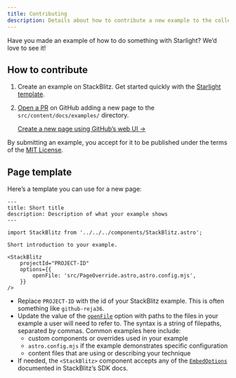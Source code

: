```yaml
---
title: Contributing
description: Details about how to contribute a new example to the collection.
---
```


Have you made an example of how to do something with Starlight?
We’d love to see it!

## How to contribute

1. Create an example on StackBlitz. Get started quickly with the [Starlight template](https://astro.new/starlight-basics).

2. [Open a PR](https://github.com/delucis/starlight-examples/) on GitHub adding a new page to the `src/content/docs/examples/` directory.

   <a href="https://github.com/delucis/starlight-examples/new/latest/src/content/docs/examples?filename=example.mdx&value=---%0Atitle%3A%20Short%20title%0Adescription%3A%20Description%20of%20what%20your%20example%20shows%0A---%0A%0Aimport%20StackBlitz%20from%20%27..%2F..%2F..%2Fcomponents%2FStackBlitz.astro%27%3B%0A%0AShort%20introduction%20to%20your%20example.%0A%0A%3CStackBlitz%0A%09projectId%3D%22PROJECT-ID%22%0A%09options%3D%7B%7B%0A%09%09openFile%3A%20%27src%2FPageOverride.astro%2Castro.config.mjs%27%2C%0A%09%7D%7D%0A%2F%3E%0A" target="_blank" noopenerrel="noopener">
     Create a new page using GitHub’s web UI →
   </a>

By submitting an example, you accept for it to be published under the terms of the [MIT License](https://github.com/delucis/starlight-examples/blob/latest/LICENSE).

## Page template

Here’s a template you can use for a new page:

```mdx
---
title: Short title
description: Description of what your example shows
---

import StackBlitz from '../../../components/StackBlitz.astro';

Short introduction to your example.

<StackBlitz
	projectId="PROJECT-ID"
	options={{
		openFile: 'src/PageOverride.astro,astro.config.mjs',
	}}
/>
```

- Replace `PROJECT-ID` with the id of your StackBlitz example. This is often something like `github-reja36`.
- Update the value of the [`openFile`](https://developer.stackblitz.com/platform/api/javascript-sdk-options#openfileoption) option with paths to the files in your example a user will need to refer to.
  The syntax is a string of filepaths, separated by commas.
  Common examples here include:
  - custom components or overrides used in your example
  - `astro.config.mjs` if the example demonstrates specific configuration
  - content files that are using or describing your technique
- If needed, the `<StackBlitz>` component accepts any of the [`EmbedOptions`](https://developer.stackblitz.com/platform/api/javascript-sdk-options#embedoptions) documented in StackBlitz’s SDK docs.
